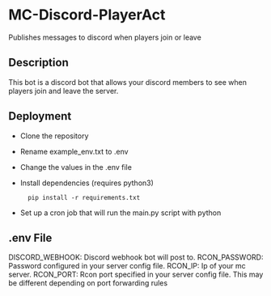 # MC-Discord-PlayerAct
Publishes messages to discord when players join or leave

## Description
This bot is a discord bot that allows your discord members to see when players join and leave the server.

## Deployment
- Clone the repository
- Rename example_env.txt to .env
- Change the values in the .env file
- Install dependencies (requires python3)
    
        pip install -r requirements.txt
        
- Set up a cron job that will run the main.py script with python

## .env File
DISCORD_WEBHOOK: Discord webhook bot will post to.
RCON_PASSWORD: Password configured in your server config file.
RCON_IP: Ip of your mc server.
RCON_PORT: Rcon port specified in your server config file. This may be different depending on port forwarding rules
